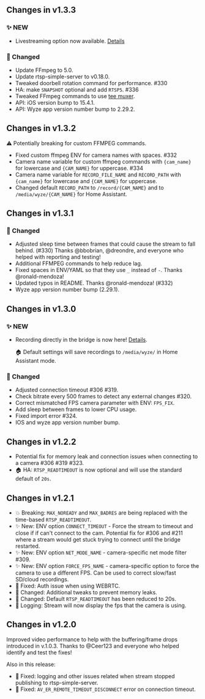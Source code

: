 ## Changes in v1.3.3

### ✨ NEW

- Livestreaming option now available. [Details](https://github.com/mrlt8/docker-wyze-bridge#livestream)

### 🚧 Changed

- Update FFmpeg to 5.0.
- Update rtsp-simple-server to v0.18.0.
- Tweaked doorbell rotation command for performance. #330
- HA: make `SNAPSHOT` optional and add `RTSP5`. #336
- Tweaked FFmpeg commands to use [tee muxer](https://ffmpeg.org/ffmpeg-formats.html#tee).
- API: iOS version bump to 15.4.1.
- API: Wyze app version number bump to 2.29.2.

## Changes in v1.3.2

⚠️ Potentially breaking for custom FFMPEG commands.

- Fixed custom ffmpeg ENV for camera names with spaces. #332
- Camera name variable for custom ffmpeg commands with `{cam_name}` for lowercase and `{CAM_NAME}` for uppercase. #334
- Camera name variable for `RECORD_FILE_NAME` and `RECORD_PATH` with `{cam_name}` for lowercase and `{CAM_NAME}` for uppercase.
- Changed default `RECORD_PATH` to `/record/{CAM_NAME}` and to `/media/wyze/{CAM_NAME}` for Home Assistant.
  
## Changes in v1.3.1

### 🚧 Changed

- Adjusted sleep time between frames that could cause the stream to fall behind. (#330) Thanks @bbobrian, @dreondre, and everyone who helped with reporting and testing!
- Additional FFMPEG commands to help reduce lag.
- Fixed spaces in ENV/YAML so that they use `_` instead of `-`. Thanks @ronald-mendoza!
- Updated typos in README. Thanks @ronald-mendoza! (#332)
- Wyze app version number bump (2.29.1).


## Changes in v1.3.0

### ✨ NEW

- Recording directly in the bridge is now here! [Details](#recording-streams-beta).
  
  🏠 Default settings will save recordings to `/media/wyze/` in Home Assistant mode.

### 🚧 Changed

- Adjusted connection timeout #306 #319.
- Check bitrate every 500 frames to detect any external changes #320.
- Correct mismatched FPS camera parameter with ENV: `FPS_FIX`.
- Add sleep between frames to lower CPU usage.
- Fixed import error #324.
- IOS and wyze app version number bump.

## Changes in v1.2.2

- Potential fix for memory leak and connection issues when connecting to a camera #306 #319 #323.
- 🏠 HA: `RTSP_READTIMEOUT` is now optional and will use the standard default of `20s`.

## Changes in v1.2.1

- 💥 Breaking: `MAX_NOREADY` and `MAX_BADRES` are being replaced with the time-based `RTSP_READTIMEOUT`.
- ✨ New: ENV option `CONNECT_TIMEOUT` - Force the stream to timeout and close if if can't connect to the cam. Potential fix for #306 and #211 where a stream would get stuck trying to connect until the bridge restarted.
- ✨ New: ENV option `NET_MODE_NAME` - camera-specific net mode filter #309.
- ✨ New: ENV option `FORCE_FPS_NAME` - camera-specific option to force the camera to use a different FPS. Can be used to correct slow/fast SD/cloud recordings.
- 🔨 Fixed: Auth issue when using WEBRTC.
- 🚧 Changed: Additional tweaks to prevent memory leaks.
- 🚧 Changed: Default `RTSP_READTIMEOUT` has been reduced to 20s.
- 🎨 Logging: Stream will now display the fps that the camera is using.

## Changes in v1.2.0

Improved video performance to help with the buffering/frame drops introduced in v.1.0.3. Thanks to @Ceer123 and everyone who helped identify and test the fixes!

Also in this release:

- 🔨 Fixed: logging and other issues related when stream stopped publishing to rtsp-simple-server.
- 🔨 Fixed: `AV_ER_REMOTE_TIMEOUT_DISCONNECT` error on connection timeout.
